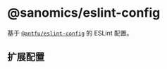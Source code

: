 # @sanomics/eslint-config

基于 [`@antfu/eslint-config`](https://github.com/antfu/eslint-config) 的 ESLint 配置。

## 扩展配置

